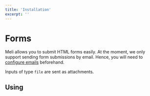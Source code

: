 ```yaml
---
title: 'Installation' 
excerpt: ''
---
```


# Forms

Meli allows you to submit HTML forms easily. At the moment, we only support sending form submissions by email. Hence, you will need
to [configure emails](/configuration/emails) beforehand.

<div class="blockquote" data-props='{ "mod": "info" }'>

Inputs of type `file` are sent as attachments.

</div>

## Using <script/>

Place a `.meli.yml` at your site root:

```yaml
forms:
  form1:
    type: email
    recipient: test@test.com
```

Create an HTML form:

```html
<!doctype html>
<html>
<head>
    <!-- ... other scripts -->
    <script async src="https://unpkg.com/@getmeli/sdk@^1/build/browser.js"></script>
</head>
<body>

<form data-form="form1" id="my-form">
    <input type="text" name="name">
    <input type="file" name="logo">
    <button type="submit">Submit</button>
</form>

<script>
    const formElement = document.getElementById('my-form');
    formElement.addEventListener('submitting', () => {
        console.log('submitting');
    });
    formElement.addEventListener('submitted', () => {
        console.log('submitted');
    });
</script>

</body>
</html>
```

By default, the sdk automatically looks for forms with the `data-form` attribute. You can disable this by:

- adding the `data-meli-init="false"` to your script tag
- removing the `async` directive from your script tag

```html

<script ... data-meli-init="false"></script>
<script>
    Meli.Forms.init().catch(console.error);
</script>
```

## Using Npm

Install the SDK:

```
npm i @getmeli/sdk
```

Use it in your code:

```js
import Meli from 'meli';

Meli.Forms.init().catch(console.error);
```

## Api

To pass your own forms:

```js
const form = document.getElementById('my-form');

Meli.Forms
  .init([form])
  .catch(console.error);
```

Manually create a form and bind it:

```js
Meli.Forms
  .init([]) // passing the empty array cancels the auto detection
  .then(() => {
    const formElement = document.getElementById('my-form');
    const form = new Meli.Forms.Form(form);
  })
  .catch(console.error);
```

To remove all listeners:

```js
// ...
const form = new Meli.Forms.Form(form);
forms.remove();
```

## Events

On the HTML form element:

```js
const formElement = document.getElementById('my-form');
formElement.addEventListener('submitted', () => {
  console.log('submitted');
});
```

Or on the `Form` object:

```js
Meli.Forms
  .init([])
  .then(() => {
    const formElement = document.getElementById('my-form');
    const form = new Meli.Forms.Form(form);
    form.addEventListener('submitted', () => {
      console.log('submitted');
    });
  })
  .catch(console.error);
```

| Event | Callback signature | Description |
|----|----|----|
| `submitting` | `() => void` | The form submit callback was called. |
| `submitted` | `() => void` | The form was submitted successfully. |
| `error` | `(error) => void` | Something went wrong. |
